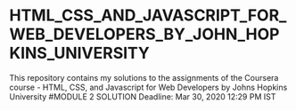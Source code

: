 # HTML_CSS_AND_JAVASCRIPT_FOR_WEB_DEVELOPERS_BY_JOHN_HOPKINS_UNIVERSITY
This repository contains my solutions to the assignments of the Coursera course - HTML, CSS, and Javascript for Web Developers by Johns Hopkins University #MODULE 2 SOLUTION Deadline: Mar 30, 2020 12:29 PM IST
